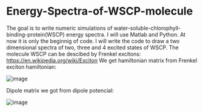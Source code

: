 # Energy-Spectra-of-WSCP-molecule
The goal is to write numeric simulations of water-soluble-chlorophyll-binding-protein(WSCP) energy spectra. I will use Matlab and Python. At now it is only the beginnig of code. I will write the code to draw a two dimensional spectra of two, three and 4 excited states of WSCP. The molecule WSCP can be descibed by Frenkel excitons: https://en.wikipedia.org/wiki/Exciton We get hamiltonian matrix from Frenkel exciton hamiltonian:

![image](https://user-images.githubusercontent.com/112314329/218576349-319dc9d6-8bfa-4d00-8b74-5e42cf44a086.png)


Dipole matrix we got from dipole potencial:

![image](https://user-images.githubusercontent.com/112314329/218576611-4e22bc10-28b7-4c3b-a07f-5ad2ec30f54f.png)

